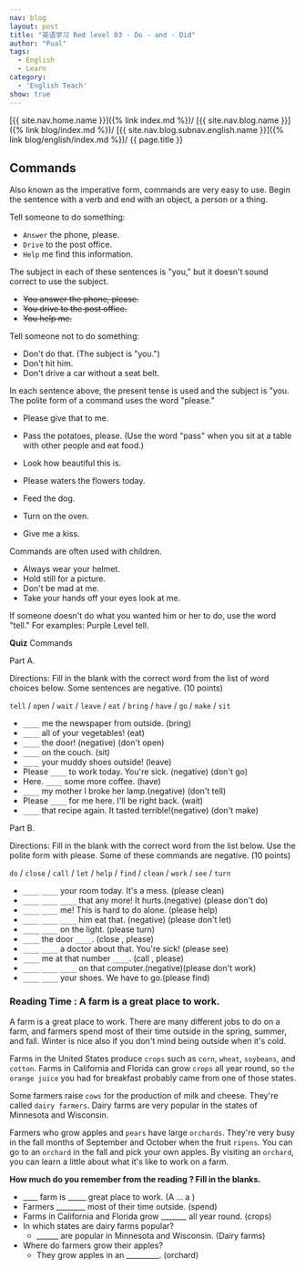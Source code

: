 ```yaml
---
nav: blog
layout: post
title: "英语学习 Red level 03 - Do - and - Did"
author: "Pual"
tags:
  - English
  - Learn
category:
  - 'English Teach'
show: true
---
```


[{{ site.nav.home.name }}]({% link index.md %})/
[{{ site.nav.blog.name }}]({% link blog/index.md %})/
[{{ site.nav.blog.subnav.english.name }}]({% link blog/english/index.md %})/
{{ page.title }}

## Commands

Also known as the imperative form,
commands are very easy to use.
Begin the sentence with a verb and end with an object, a person or a thing.

Tell someone to do something:

- `Answer` the phone, please.
- `Drive` to the post office.
- `Help` me find this information.

The subject in each of these sentences is "you,"
but it doesn't sound correct to use the subject.

- <s>You answer the phone, please.</s>
- <s>You drive to the post office.</s>
- <s>You help me.</s>

Tell someone not to do something:

- Don't do that. (The subject is "you.")
- Don't hit him.
- Don't drive a car without a seat belt.

In each sentence above, the present tense is used and the subject is "you.
The polite form of a command uses the word "please."

- Please give that to me.
- Pass the potatoes, please. (Use the word "pass" when you sit at a table with other people and eat food.)

- Look how beautiful this is.
- Please waters the flowers today.
- Feed the dog.
- Turn on the oven.
- Give me a kiss.

Commands are often used with children.

- Always wear your helmet.
- Hold still for a picture.
- Don't be mad at me.
- Take your hands off your eyes look at me.

If someone doesn't do what you wanted him or her to do, use the word "tell."
For examples: Purple Level tell.

**Quiz** Commands

Part A.

Directions: Fill in the blank with the correct word from the list of word choices below. Some sentences are negative. (10 points)

`tell` / `open` / `wait` / `leave` / `eat` / `bring` / `have` / `go` / `make` / `sit`

- `____` me the newspaper from outside. (bring)
- `____` all of your vegetables! (eat)
- `____` the door! (negative) (don't open)
- `____` on the couch. (sit)
- `____` your muddy shoes outside! (leave)
- Please `____` to work today. You're sick. (negative) (don't go)
- Here. `____` some more coffee. (have)
- `____` my mother I broke her lamp.(negative) (don't tell)
- Please `____` for me here. I'll be right back. (wait)
- `____` that recipe again. It tasted terrible!(negative) (don't make)

Part B.

Directions: Fill in the blank with the correct word from the list below.
Use the polite form with please.
Some of these commands are negative. (10 points)

`do` / `close` / `call` / `let` / `help` / `find` / `clean` / `work` / `see` / `turn`

- `____` `____` your room today. It's a mess. (please clean)
- `____` `____` `____` that any more! It hurts.(negative) (please don't do)
- `____` `____` me! This is hard to do alone. (please help)
- `____` `____` `____` him eat that.  (negative) (please don't let)
- `____` `____` on the light. (please turn)
- `____` the door `____`. (close , please)
- `____` `____` a doctor about that. You're sick! (please see)
- `____` me at that number `____`. (call , please)
- `____` `____` `____` on that computer.(negative)(please don't work)
- `____` `____` your shoes. We have to go.(please find)

### Reading Time : A farm is a great place to work.

A farm is a great place to work.
There are many different jobs to do on a farm,
and farmers spend most of their time outside in the spring, summer, and fall.
Winter is nice also if you don't mind being outside when it's cold.

Farms in the United States produce `crops` such as `corn`, `wheat`, `soybeans`, and `cotton`.
Farms in California and Florida can grow `crops` all year round,
so `the orange juice` you had for breakfast probably came from one of those states.

Some farmers raise `cows` for the production of milk and cheese.
They're called `dairy farmers`.
Dairy farms are very popular in the states of Minnesota and Wisconsin.

Farmers who grow apples and `pears` have large `orchards`.
They're very busy in the fall months of September and October when the fruit `ripens`.
You can go to an `orchard` in the fall and pick your own apples.
By visiting an `orchard`, you can learn a little about what it's like to work on a farm.

**How much do you remember from the reading ? Fill in the blanks.**

- ____ farm is _____ great place to work. (A ... a )
- Farmers ________ most of their time outside. (spend)
- Farms in California and Florida grow _______ all year round. (crops)
- In which states are dairy farms popular?
    - ______ are popular in Minnesota and Wisconsin. (Dairy farms)
- Where do farmers grow their apples?
    - They grow apples in an _________. (orchard)
